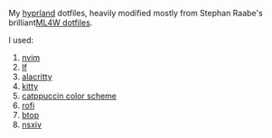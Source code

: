 My [hyprland](https://github.com/hyprwm/Hypr) dotfiles, heavily modified mostly from Stephan Raabe's brilliant[ML4W dotfiles](https://gitlab.com/stephan-raabe/dotfiles).

I used:
1. [nvim](https://github.com/neovim/neovim)
2. [lf](https://github.com/gokcehan/lf)
3. [alacritty](https://github.com/alacritty/alacritty)
4. [kitty](https://github.com/kovidgoyal/kitty)
5. [catppuccin color scheme](https://github.com/catppuccin)
6. [rofi](https://github.com/davatorium/rofi)
7. [btop](https://github.com/aristocratos/btop)
8. [nsxiv](https://github.com/nsxiv/nsxiv)

